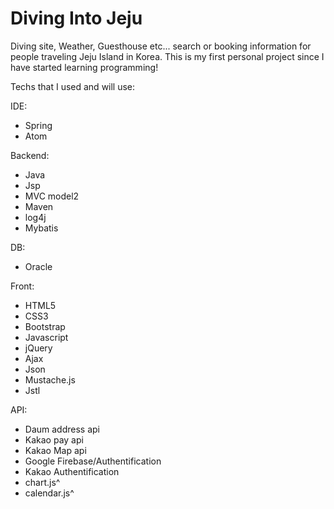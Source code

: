 # Diving Into Jeju
Diving site, Weather, Guesthouse etc... search or booking information for people traveling Jeju Island in Korea.
This is my first personal project since I have started learning programming!

Techs that I used and will use:

IDE:
- Spring
- Atom

Backend:
- Java
- Jsp
- MVC model2
- Maven
- log4j
- Mybatis

DB:
- Oracle

Front:
- HTML5
- CSS3
- Bootstrap
- Javascript
- jQuery
- Ajax
- Json
- Mustache.js
- Jstl

API:
- Daum address api
- Kakao pay api
- Kakao Map api
- Google Firebase/Authentification
- Kakao Authentification
- chart.js^
- calendar.js^
